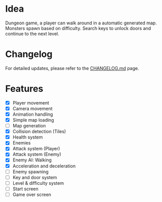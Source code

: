 # Idea
Dungeon game, a player can walk around in a automatic generated map. Monsters spawn based on difficulty. Search keys to unlock doors and continue to the next level.

# Changelog
 For detailed updates, please refer to the [CHANGELOG.md](CHANGELOG.md) page.

# Features
- [x] Player movement
- [x] Camera movement
- [x] Animation handling
- [x] Simple map loading
- [ ] Map generation
- [x] Collision detection (Tiles)
- [x] Health system
- [x] Enemies 
- [x] Attack system (Player)
- [x] Attack system (Enemy)
- [x] Enemy AI: Walking
- [x] Acceleration and deceleration
- [ ] Enemy spawning
- [ ] Key and door system
- [ ] Level & difficulty system
- [ ] Start screen
- [ ] Game over screen